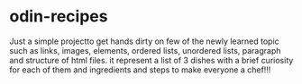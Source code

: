# odin-recipes

Just a simple projectto get hands dirty
on few of the newly learned topic such as
links, images, elements, ordered lists,
unordered lists, paragraph and structure of html files.
it represent a list of 3 dishes
with a brief curiosity for each of them and ingredients and steps to make
everyone a chef!!!
